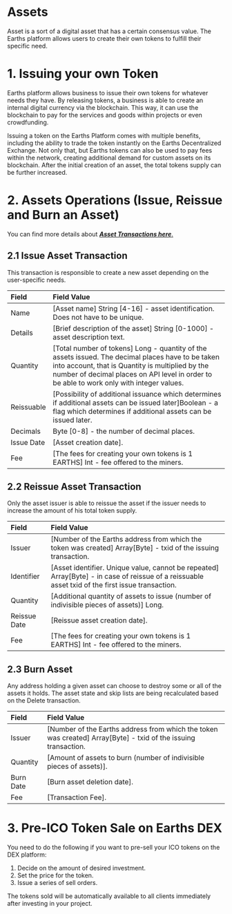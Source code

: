 # Assets

Asset is a sort of a digital asset that has a certain consensus value. The Earths platform allows users to create their own tokens to fulfill their specific need.

# 1. Issuing your own Token 

Earths platform allows business to issue their own tokens for whatever needs they have. By releasing tokens, a business is able to create an internal digital currency via the blockchain. This way, it can use the blockchain to pay for the services and goods within projects or even crowdfunding.

Issuing a token on the Earths Platform comes with multiple benefits, including the ability to trade the token instantly on the Earths Decentralized Exchange. Not only that, but Earths tokens can also be used to pay fees within the network, creating additional demand for custom assets on its blockchain. After the initial creation of an asset, the total tokens supply can be further increased.

# 2. Assets Operations \(Issue, Reissue and Burn an Asset\) 

You can find more details about [_**Asset Transactions here**_.](/earths-api-and-sdk/earths-node-rest-api/asset-transactions.md)

## 2.1 Issue Asset Transaction 

This transaction is responsible to create a new asset depending on the user-specific needs.

| Field | Field Value |
| :--- | :--- |
| Name | \[Asset name\] String \[4-16\] - asset identification. Does not have to be unique. |
| Details | \[Brief description of the asset\] String \[0-1000\] - asset description text. |
| Quantity | \[Total number of tokens\] Long - quantity of the assets issued. The decimal places have to be taken into account, that is Quantity is multiplied by the number of decimal places on API level in order to be able to work only with integer values. |
| Reissuable | \[Possibility of additional issuance which determines if additional assets can be issued later\]Boolean - a flag which determines if additional assets can be issued later. |
| Decimals | Byte \[0-8\] - the number of decimal places. |
| Issue Date | \[Asset creation date\]. |
| Fee | \[The fees for creating your own tokens is 1 EARTHS\] Int - fee offered to the miners. |

## 2.2 Reissue Asset Transaction 

Only the asset issuer is able to reissue the asset if the issuer needs to increase the amount of his total token supply.

| Field | Field Value |
| :--- | :--- |
| Issuer | \[Number of the Earths address from which the token was created\] Array\[Byte\] - txid of the issuing transaction. |
| Identifier | \[Asset identifier. Unique value, cannot be repeated\] Array\[Byte\] - in case of reissue of a reissuable asset txid of the first issue transaction. |
| Quantity | \[Additional quantity of assets to issue \(number of indivisible pieces of assets\)\] Long. |
| Reissue Date | \[Reissue asset creation date\]. |
| Fee | \[The fees for creating your own tokens is 1 EARTHS\] Int - fee offered to the miners. |

## 2.3 Burn Asset 

Any address holding a given asset can choose to destroy some or all of the assets it holds. The asset state and skip lists are being recalculated based on the Delete transaction.

| Field | Field Value |
| :--- | :--- |
| Issuer | \[Number of the Earths address from which the token was created\] Array\[Byte\] - txid of the issuing transaction. |
| Quantity | \[Amount of assets to burn \(number of indivisible pieces of assets\)\]. |
| Burn Date | \[Burn asset deletion date\]. |
| Fee | \[Transaction Fee\]. |

# 3. Pre-ICO Token Sale on Earths DEX 

You need to do the following if you want to pre-sell your ICO tokens on the DEX platform:

1. Decide on the amount of desired investment.
2. Set the price for the token.
3. Issue a series of sell orders.

The tokens sold will be automatically available to all clients immediately after investing in your project.

